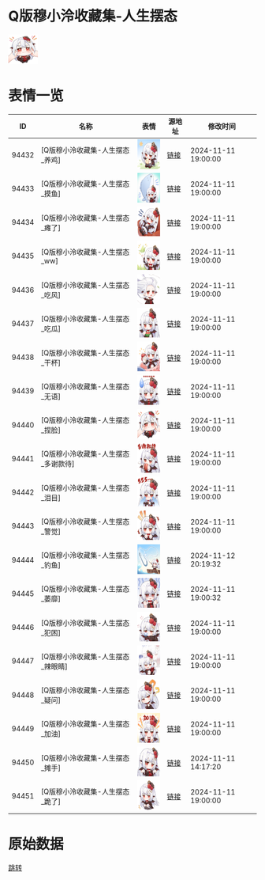 # Q版穆小泠收藏集-人生摆态

<img src="./cover.png" height="60" alt="cover" />

# 表情一览

|ID|名称|表情|源地址|修改时间|
|----|----|----|----|----|
|94432|[Q版穆小泠收藏集-人生摆态_养鸡]|<img src="./pic/094432_%5BQ版穆小泠收藏集-人生摆态_养鸡%5D.png" height="60" alt="养鸡"/>|[链接](https://i0.hdslb.com/bfs/garb/ef9f090952ba3afe347708b2ed0655782baf793a.png)|2024-11-11 19:00:00|
|94433|[Q版穆小泠收藏集-人生摆态_摸鱼]|<img src="./pic/094433_%5BQ版穆小泠收藏集-人生摆态_摸鱼%5D.png" height="60" alt="摸鱼"/>|[链接](https://i0.hdslb.com/bfs/garb/49940a4c0ef6fdaaf4642dbf715e803560ad9de4.png)|2024-11-11 19:00:00|
|94434|[Q版穆小泠收藏集-人生摆态_瘫了]|<img src="./pic/094434_%5BQ版穆小泠收藏集-人生摆态_瘫了%5D.png" height="60" alt="瘫了"/>|[链接](https://i0.hdslb.com/bfs/garb/00bb695d295edfdd6d21673a627d2fb5a3865cc3.png)|2024-11-11 19:00:00|
|94435|[Q版穆小泠收藏集-人生摆态_ww]|<img src="./pic/094435_%5BQ版穆小泠收藏集-人生摆态_ww%5D.png" height="60" alt="ww"/>|[链接](https://i0.hdslb.com/bfs/garb/ba496fe32138842a8d94e2cab48a9e1b64aee401.png)|2024-11-11 19:00:00|
|94436|[Q版穆小泠收藏集-人生摆态_吃风]|<img src="./pic/094436_%5BQ版穆小泠收藏集-人生摆态_吃风%5D.png" height="60" alt="吃风"/>|[链接](https://i0.hdslb.com/bfs/garb/f8a0941a4171622e4044b15acaf8a69dca0ea542.png)|2024-11-11 19:00:00|
|94437|[Q版穆小泠收藏集-人生摆态_吃瓜]|<img src="./pic/094437_%5BQ版穆小泠收藏集-人生摆态_吃瓜%5D.png" height="60" alt="吃瓜"/>|[链接](https://i0.hdslb.com/bfs/garb/0cef788f2a8be19e1a49986e1735e789c6d0b3be.png)|2024-11-11 19:00:00|
|94438|[Q版穆小泠收藏集-人生摆态_干杯]|<img src="./pic/094438_%5BQ版穆小泠收藏集-人生摆态_干杯%5D.png" height="60" alt="干杯"/>|[链接](https://i0.hdslb.com/bfs/garb/9150512cee81bc63a3698f1a18c514f8a0e40e20.png)|2024-11-11 19:00:00|
|94439|[Q版穆小泠收藏集-人生摆态_无语]|<img src="./pic/094439_%5BQ版穆小泠收藏集-人生摆态_无语%5D.png" height="60" alt="无语"/>|[链接](https://i0.hdslb.com/bfs/garb/574a63313c940aa3fc4620a9ccda78f2d2530f09.png)|2024-11-11 19:00:00|
|94440|[Q版穆小泠收藏集-人生摆态_捏脸]|<img src="./pic/094440_%5BQ版穆小泠收藏集-人生摆态_捏脸%5D.png" height="60" alt="捏脸"/>|[链接](https://i0.hdslb.com/bfs/garb/2e0678a8fd4d53aa99ceda740dcfdf2314385545.png)|2024-11-11 19:00:00|
|94441|[Q版穆小泠收藏集-人生摆态_多谢款待]|<img src="./pic/094441_%5BQ版穆小泠收藏集-人生摆态_多谢款待%5D.png" height="60" alt="多谢款待"/>|[链接](https://i0.hdslb.com/bfs/garb/55b9c1e08fdebda56c233693371520368f5a6918.png)|2024-11-11 19:00:00|
|94442|[Q版穆小泠收藏集-人生摆态_泪目]|<img src="./pic/094442_%5BQ版穆小泠收藏集-人生摆态_泪目%5D.png" height="60" alt="泪目"/>|[链接](https://i0.hdslb.com/bfs/garb/5f3d350451d250918587ad355aa67ad091b53d02.png)|2024-11-11 19:00:00|
|94443|[Q版穆小泠收藏集-人生摆态_警觉]|<img src="./pic/094443_%5BQ版穆小泠收藏集-人生摆态_警觉%5D.png" height="60" alt="警觉"/>|[链接](https://i0.hdslb.com/bfs/garb/207fc29aa9d90137362579d75df9b8195ccbf834.png)|2024-11-11 19:00:00|
|94444|[Q版穆小泠收藏集-人生摆态_钓鱼]|<img src="./pic/094444_%5BQ版穆小泠收藏集-人生摆态_钓鱼%5D.png" height="60" alt="钓鱼"/>|[链接](https://i0.hdslb.com/bfs/garb/9bbfd8434a9b70e865c22fdb9be504ef05638c5c.png)|2024-11-12 20:19:32|
|94445|[Q版穆小泠收藏集-人生摆态_萎靡]|<img src="./pic/094445_%5BQ版穆小泠收藏集-人生摆态_萎靡%5D.png" height="60" alt="萎靡"/>|[链接](https://i0.hdslb.com/bfs/garb/a030c2b6987463a2c221121dd032e0dd76cd873f.png)|2024-11-11 19:00:32|
|94446|[Q版穆小泠收藏集-人生摆态_犯困]|<img src="./pic/094446_%5BQ版穆小泠收藏集-人生摆态_犯困%5D.png" height="60" alt="犯困"/>|[链接](https://i0.hdslb.com/bfs/garb/f752d87a1b225af5fba8427ea01f0efb6c460a10.png)|2024-11-11 19:00:00|
|94447|[Q版穆小泠收藏集-人生摆态_辣眼睛]|<img src="./pic/094447_%5BQ版穆小泠收藏集-人生摆态_辣眼睛%5D.png" height="60" alt="辣眼睛"/>|[链接](https://i0.hdslb.com/bfs/garb/4db40df7177ca501ec527e4441f8e9fb73e849b7.png)|2024-11-11 19:00:00|
|94448|[Q版穆小泠收藏集-人生摆态_疑问]|<img src="./pic/094448_%5BQ版穆小泠收藏集-人生摆态_疑问%5D.png" height="60" alt="疑问"/>|[链接](https://i0.hdslb.com/bfs/garb/f7a5e572d876da1619445355bdc1abc42956e98c.png)|2024-11-11 19:00:00|
|94449|[Q版穆小泠收藏集-人生摆态_加油]|<img src="./pic/094449_%5BQ版穆小泠收藏集-人生摆态_加油%5D.png" height="60" alt="加油"/>|[链接](https://i0.hdslb.com/bfs/garb/d5055a2d689fd0072b5a2304f7a68796e1875dec.png)|2024-11-11 19:00:00|
|94450|[Q版穆小泠收藏集-人生摆态_摊手]|<img src="./pic/094450_%5BQ版穆小泠收藏集-人生摆态_摊手%5D.png" height="60" alt="摊手"/>|[链接](https://i0.hdslb.com/bfs/garb/1ed598c1375f1c9812c5473851017fb238d6873b.png)|2024-11-11 14:17:20|
|94451|[Q版穆小泠收藏集-人生摆态_跪了]|<img src="./pic/094451_%5BQ版穆小泠收藏集-人生摆态_跪了%5D.png" height="60" alt="跪了"/>|[链接](https://i0.hdslb.com/bfs/garb/bf31cfbfb9ccc31785670c3934ea5985075c985b.png)|2024-11-11 19:00:00|

# 原始数据

[跳转](./raw.json)

